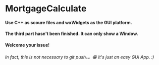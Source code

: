 # MortgageCalculate
#### Use C++ as scoure files and wxWidgets as the GUI platform.
#### The third part hasn't been finished. It can only show a Window.
#### Welcome your issue!
###### In fact, this is not necessary to git push。。😁 It's just an easy GUI App. :)

